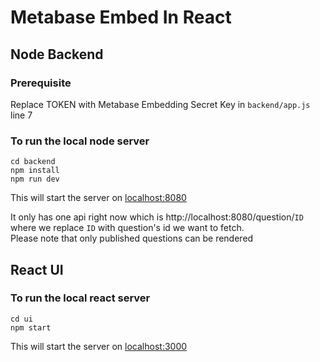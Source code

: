 # Metabase Embed In React

## Node Backend

### Prerequisite

Replace TOKEN with Metabase Embedding Secret Key in `backend/app.js` line 7

### To run the local node server

``` 
cd backend
npm install
npm run dev
```

This will start the server on [localhost:8080](http://localhost:8080/)

It only has one api right now which is http://localhost:8080/question/`ID` where we replace `ID` with question's id we want to fetch.\
Please note that only published questions can be rendered

## React UI

### To run the local react server

```
cd ui
npm start
```

This will start the server on [localhost:3000](http://localhost:3000/)